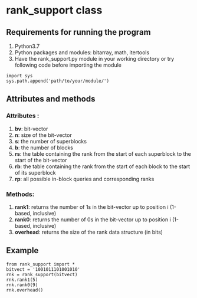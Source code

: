 # rank_support class

## Requirements for running the program
1. Python3.7
2. Python packages and modules: bitarray, math, itertools
3. Have the rank_support.py module in your working directory or
try following code before importing the module
```
import sys
sys.path.append('path/to/your/module/')
```

## Attributes and methods
### Attributes :
1. **bv**: bit-vector
2. **n**: size of the bit-vector
3. **s**: the number of superblocks
4. **b**: the number of blocks
5. **rs**: the table containing the rank from the start of each superblock to the start of the bit-vector
6. **rb**: the table containing the rank from the start of each block to the start of its superblock
7. **rp**: all possible in-block queries and corresponding ranks
### Methods:
1. **rank1**: returns the number of 1s in the bit-vector up to position i (1-based, inclusive)
2. **rank0**: returns the number of 0s in the bit-vector up to position i (1-based, inclusive)
3. **overhead**: returns the size of the rank data structure (in bits)

## Example 
```
from rank_support import *
bitvect = '1001011101001010'
rnk = rank_support(bitvect)
rnk.rank1(5)
rnk.rank0(9)
rnk.overhead()
```